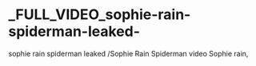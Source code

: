 # _FULL_VIDEO_sophie-rain-spiderman-leaked-
sophie rain spiderman leaked /Sophie Rain Spiderman video Sophie rain,
